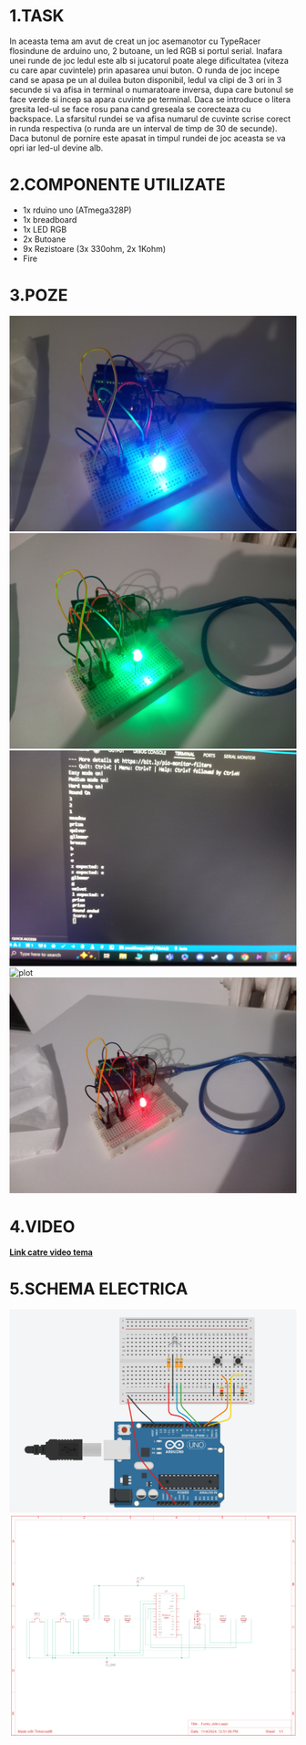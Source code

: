   # 1.TASK
   In aceasta tema am avut de creat un joc asemanotor cu TypeRacer flosindune de arduino uno, 2 butoane, un led RGB si portul serial. Inafara unei runde de joc ledul este alb si jucatorul poate alege dificultatea (viteza cu care apar cuvintele) prin apasarea unui buton. O runda de joc incepe cand se apasa pe un al duilea buton disponibil, ledul va clipi de 3 ori in 3 secunde si va afisa in terminal o numaratoare inversa, dupa care butonul se face verde si incep sa apara cuvinte pe terminal. Daca se introduce o litera gresita led-ul se face rosu pana cand greseala se corecteaza cu backspace. La sfarsitul rundei se va afisa numarul de cuvinte scrise corect in runda respectiva (o runda are un interval de timp de 30 de secunde). Daca butonul de pornire este apasat in timpul rundei de joc aceasta se va opri iar led-ul devine alb.
  # 2.COMPONENTE UTILIZATE
  * 1x rduino uno (ATmega328P)
  * 1x breadboard
  * 1x LED RGB 
  * 2x Butoane 
  * 9x Rezistoare (3x 330ohm, 2x 1Kohm)
  * Fire
  # 3.POZE
  ![plot](./media/20241104_223137.jpg)
  ![plot](./media/20241104_223222.jpg)
  ![plot](./media/20241104_223300.jpg)
  ![plot](./media/20241104_223316.jpg)
  ![plot](./media/20241104_223807.jpg)
  # 4.VIDEO
  **[Link catre video tema](https://www.youtube.com/watch?v=-VH8JQKSR5E)**
  # 5.SCHEMA ELECTRICA
  ![plot](./media/T2.1.PNG)
  ![plot](./media/T2.2.PNG)
